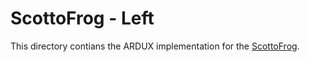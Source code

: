 # ScottoFrog - Left

This directory contians the ARDUX implementation for the [ScottoFrog](https://github.com/joe-scotto/scottokeebs/tree/main/ScottoFrog).
